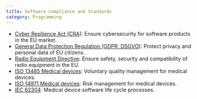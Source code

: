 ```yaml
---
title: Software Compliance and Standards
category: Programming
---
```


- [Cyber Resilience Act (CRA)](https://en.wikipedia.org/wiki/Cyber_Resilience_Act): Ensure cybersecurity for software products in the EU market.
- [General Data Protection Regulation (GDPR, DSGVO)](https://en.wikipedia.org/wiki/General_Data_Protection_Regulation): Protect privacy and personal data of EU citizens.
- [Radio Equipment Directive](https://en.wikipedia.org/wiki/Radio_Equipment_Directive): Ensure safety, security and compatibility of radio equipment in the EU.
- [ISO 13485 Medical devices](https://en.wikipedia.org/wiki/ISO_13485): Voluntary quality management for medical devices.
- [ISO 14971 Medical devices](https://en.wikipedia.org/wiki/ISO_14971): Risk management for medical devices.
- [IEC 62304](https://en.wikipedia.org/wiki/IEC_62304): Medical device software life cycle processes.
